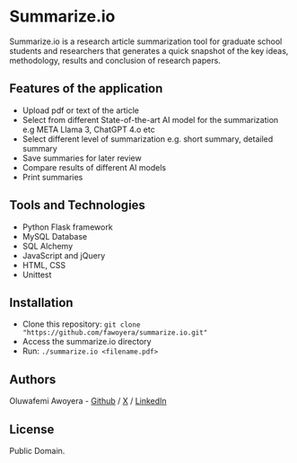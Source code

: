 # Summarize.io
Summarize.io is a research article summarization tool for graduate school students and researchers that generates a quick snapshot of the key ideas, methodology, results and conclusion of research papers.

## Features of the application
* Upload pdf or text of the article
* Select from different State-of-the-art AI model for the summarization e.g META Llama 3, ChatGPT 4.o etc
* Select different level of summarization e.g. short summary, detailed summary
* Save summaries for later review
* Compare results of different AI models
* Print summaries

## Tools and Technologies
* Python Flask framework
* MySQL Database
* SQL Alchemy
* JavaScript and jQuery
* HTML, CSS
* Unittest

## Installation
* Clone this repository: `git clone "https://github.com/fawoyera/summarize.io.git"`
* Access the summarize.io directory
* Run: `./summarize.io <filename.pdf>`

## Authors
Oluwafemi Awoyera - [Github](https://github.com/fawoyera) / [X](https://x.com/femiawoyera) / [LinkedIn](https://linkedin.com/in/femiawoyera/)

## License
Public Domain.
